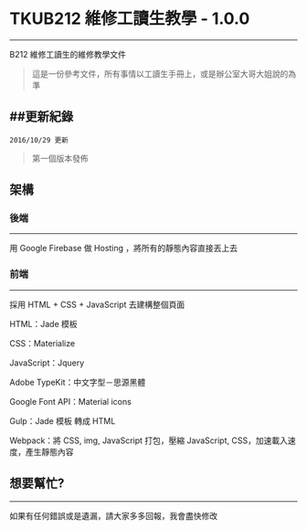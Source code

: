 # TKUB212 維修工讀生教學 - 1.0.0
------------
B212 維修工讀生的維修教學文件

> 這是一份參考文件，所有事情以工讀生手冊上，或是辦公室大哥大姐說的為準

##更新紀錄
------------
`2016/10/29 更新`

> 第一個版本發佈

## 架構

### 後端
------------

用 Google Firebase 做 Hosting ，將所有的靜態內容直接丟上去

### 前端
------------

採用 HTML + CSS + JavaScript 去建構整個頁面

HTML：Jade 模板

CSS：Materialize

JavaScript：Jquery

Adobe TypeKit：中文字型－思源黑體

Google Font API：Material icons

Gulp：Jade 模板 轉成 HTML

Webpack：將 CSS, img, JavaScript 打包，壓縮 JavaScript, CSS，加速載入速度，產生靜態內容 


## 想要幫忙?
------------

如果有任何錯誤或是遺漏，請大家多多回報，我會盡快修改
